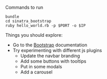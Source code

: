 Commands to run

    bundle
    cd sinatra_bootstrap
    ruby hello_world.rb -p $PORT -o $IP

Things you should explore:
* Go to the [Bootstrap](http://twitter.github.io/bootstrap/) documentation
* Try experimenting with different js plugins
    * Update the navbar branding
    * Add some buttons with tooltips
    * Put in some modals
    * Add a carousel

